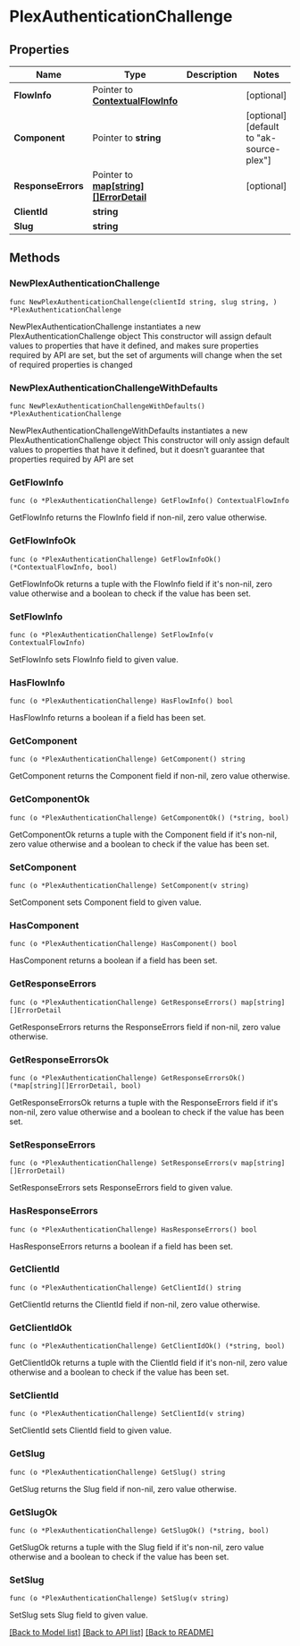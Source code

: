 # PlexAuthenticationChallenge

## Properties

Name | Type | Description | Notes
------------ | ------------- | ------------- | -------------
**FlowInfo** | Pointer to [**ContextualFlowInfo**](ContextualFlowInfo.md) |  | [optional] 
**Component** | Pointer to **string** |  | [optional] [default to "ak-source-plex"]
**ResponseErrors** | Pointer to [**map[string][]ErrorDetail**](array.md) |  | [optional] 
**ClientId** | **string** |  | 
**Slug** | **string** |  | 

## Methods

### NewPlexAuthenticationChallenge

`func NewPlexAuthenticationChallenge(clientId string, slug string, ) *PlexAuthenticationChallenge`

NewPlexAuthenticationChallenge instantiates a new PlexAuthenticationChallenge object
This constructor will assign default values to properties that have it defined,
and makes sure properties required by API are set, but the set of arguments
will change when the set of required properties is changed

### NewPlexAuthenticationChallengeWithDefaults

`func NewPlexAuthenticationChallengeWithDefaults() *PlexAuthenticationChallenge`

NewPlexAuthenticationChallengeWithDefaults instantiates a new PlexAuthenticationChallenge object
This constructor will only assign default values to properties that have it defined,
but it doesn't guarantee that properties required by API are set

### GetFlowInfo

`func (o *PlexAuthenticationChallenge) GetFlowInfo() ContextualFlowInfo`

GetFlowInfo returns the FlowInfo field if non-nil, zero value otherwise.

### GetFlowInfoOk

`func (o *PlexAuthenticationChallenge) GetFlowInfoOk() (*ContextualFlowInfo, bool)`

GetFlowInfoOk returns a tuple with the FlowInfo field if it's non-nil, zero value otherwise
and a boolean to check if the value has been set.

### SetFlowInfo

`func (o *PlexAuthenticationChallenge) SetFlowInfo(v ContextualFlowInfo)`

SetFlowInfo sets FlowInfo field to given value.

### HasFlowInfo

`func (o *PlexAuthenticationChallenge) HasFlowInfo() bool`

HasFlowInfo returns a boolean if a field has been set.

### GetComponent

`func (o *PlexAuthenticationChallenge) GetComponent() string`

GetComponent returns the Component field if non-nil, zero value otherwise.

### GetComponentOk

`func (o *PlexAuthenticationChallenge) GetComponentOk() (*string, bool)`

GetComponentOk returns a tuple with the Component field if it's non-nil, zero value otherwise
and a boolean to check if the value has been set.

### SetComponent

`func (o *PlexAuthenticationChallenge) SetComponent(v string)`

SetComponent sets Component field to given value.

### HasComponent

`func (o *PlexAuthenticationChallenge) HasComponent() bool`

HasComponent returns a boolean if a field has been set.

### GetResponseErrors

`func (o *PlexAuthenticationChallenge) GetResponseErrors() map[string][]ErrorDetail`

GetResponseErrors returns the ResponseErrors field if non-nil, zero value otherwise.

### GetResponseErrorsOk

`func (o *PlexAuthenticationChallenge) GetResponseErrorsOk() (*map[string][]ErrorDetail, bool)`

GetResponseErrorsOk returns a tuple with the ResponseErrors field if it's non-nil, zero value otherwise
and a boolean to check if the value has been set.

### SetResponseErrors

`func (o *PlexAuthenticationChallenge) SetResponseErrors(v map[string][]ErrorDetail)`

SetResponseErrors sets ResponseErrors field to given value.

### HasResponseErrors

`func (o *PlexAuthenticationChallenge) HasResponseErrors() bool`

HasResponseErrors returns a boolean if a field has been set.

### GetClientId

`func (o *PlexAuthenticationChallenge) GetClientId() string`

GetClientId returns the ClientId field if non-nil, zero value otherwise.

### GetClientIdOk

`func (o *PlexAuthenticationChallenge) GetClientIdOk() (*string, bool)`

GetClientIdOk returns a tuple with the ClientId field if it's non-nil, zero value otherwise
and a boolean to check if the value has been set.

### SetClientId

`func (o *PlexAuthenticationChallenge) SetClientId(v string)`

SetClientId sets ClientId field to given value.


### GetSlug

`func (o *PlexAuthenticationChallenge) GetSlug() string`

GetSlug returns the Slug field if non-nil, zero value otherwise.

### GetSlugOk

`func (o *PlexAuthenticationChallenge) GetSlugOk() (*string, bool)`

GetSlugOk returns a tuple with the Slug field if it's non-nil, zero value otherwise
and a boolean to check if the value has been set.

### SetSlug

`func (o *PlexAuthenticationChallenge) SetSlug(v string)`

SetSlug sets Slug field to given value.



[[Back to Model list]](../README.md#documentation-for-models) [[Back to API list]](../README.md#documentation-for-api-endpoints) [[Back to README]](../README.md)



